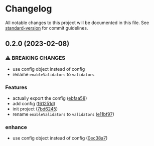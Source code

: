 # Changelog

All notable changes to this project will be documented in this file. See [standard-version](https://github.com/conventional-changelog/standard-version) for commit guidelines.

## 0.2.0 (2023-02-08)


### ⚠ BREAKING CHANGES

* use config object instead of config
* rename `enableValidators` to `validators`

### Features

* actually export the config ([ebfaa58](https://github.com/night-lake/djs-localized-builders/commit/ebfaa58a4f46049b61f131cf24c71bb0f04843e9))
* add config ([f61251d](https://github.com/night-lake/djs-localized-builders/commit/f61251d324e66954e81fe32276f964749b811137))
* init project ([7bd6245](https://github.com/night-lake/djs-localized-builders/commit/7bd62454b5be64156d887965de6dffa2cc5f7cd2))
* rename `enableValidators` to `validators` ([e11bf97](https://github.com/night-lake/djs-localized-builders/commit/e11bf972ea6a3c42f8773499ffcf4799bdef7ef5))


### enhance

* use config object instead of config ([0ec38a7](https://github.com/night-lake/djs-localized-builders/commit/0ec38a77eff6bf3b182452cf7d6e1b7595a240d9))
